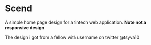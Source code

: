 # Scend

A simple home page design for a fintech web application. **Note not a responsive design**

The design i got from a fellow with username on twitter @tsyva10

